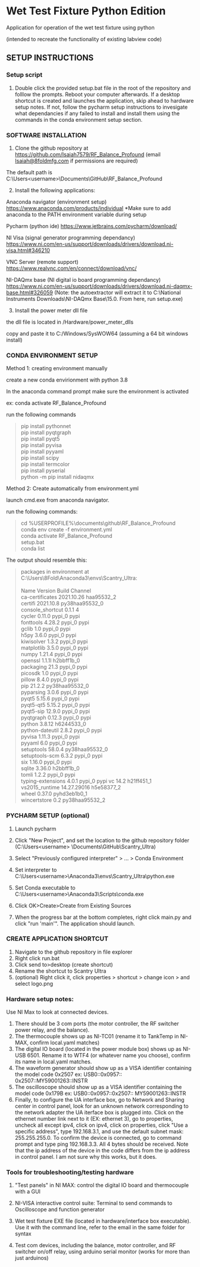 # Wet Test Fixture Python Edition

Application for operation of the wet test fixture using python

(intended to recreate the functionality of existing labview code)

## SETUP INSTRUCTIONS

### Setup script
1. Double click the provided setup.bat file in the root of the repository and folllow the prompts. Reboot your computer afterwards. 
If a desktop shortcut is created and launches the application, skip ahead to hardware setup notes. 
If not, follow the pycharm setup instructions to invesigate what dependancies if any failed to install and install them using the commands in the conda environment setup section.

### SOFTWARE INSTALLATION

1. Clone the github repository at https://github.com/Isaiah7579/RF_Balance_Profound
   (email Isaiah@8foldmfg.com if permissions are required)

The default path is C:\Users\<username>\Documents\GitHub\RF_Balance_Profound

2. Install the following applications:

Anaconda navigator (environment setup)
https://www.anaconda.com/products/individual
*Make sure to add anaconda to the PATH environment variable during setup

Pycharm (python ide)
https://www.jetbrains.com/pycharm/download/

NI Visa (signal generator programming dependancy)
https://www.ni.com/en-us/support/downloads/drivers/download.ni-visa.html#346210

VNC Server (remote support)
https://www.realvnc.com/en/connect/download/vnc/

NI-DAQmx base (NI digital io board programming dependancy)
https://www.ni.com/en-us/support/downloads/drivers/download.ni-daqmx-base.html#326059
(Note: the autoextractor will extract it to C:\National Instruments Downloads\NI-DAQmx Base\15.0. From here,
run setup.exe)

3. Install the power meter dll file

the dll file is located in /Hardware/power_meter_dlls

copy and paste it to C:/Windows/SysWOW64 (assuming a 64 bit windows install)

### CONDA ENVIRONMENT SETUP

Method 1: creating environment manually

create a new conda envirionment with python 3.8

In the anaconda command prompt make sure the environment is activated

ex: conda activate RF_Balance_Profound

run the following commands

> pip install pythonnet\
> pip install pyqtgraph\
> pip install pyqt5\
> pip install pyvisa\
> pip install pyyaml\
> pip install scipy\
> pip install termcolor\
> pip install pyserial\
> python -m pip install nidaqmx


Method 2: Create automatically from environment.yml

launch cmd.exe from anaconda navigator.

run the following commands:
> cd %USERPROFILE%\documents\github\RF_Balance_Profound \
> conda env create -f environment.yml \
> conda activate RF_Balance_Profound \
> setup.bat \
> conda list

The output should resemble this:

> packages in environment at C:\Users\8Fold\Anaconda3\envs\Scantry_Ultra:  \
> \
> Name Version Build Channel \
> ca-certificates 2021.10.26 haa95532_2 \
> certifi 2021.10.8 py38haa95532_0 \
> console_shortcut 0.1.1 4 \
> cycler 0.11.0 pypi_0 pypi \
> fonttools 4.28.2 pypi_0 pypi \
> gclib 1.0 pypi_0 pypi \
> h5py 3.6.0 pypi_0 pypi \
> kiwisolver 1.3.2 pypi_0 pypi \
> matplotlib 3.5.0 pypi_0 pypi \
> numpy 1.21.4 pypi_0 pypi \
> openssl 1.1.1l h2bbff1b_0 \
> packaging 21.3 pypi_0 pypi \
> picosdk 1.0 pypi_0 pypi \
> pillow 8.4.0 pypi_0 pypi \
> pip 21.2.2 py38haa95532_0 \
> pyparsing 3.0.6 pypi_0 pypi \
> pyqt5 5.15.6 pypi_0 pypi \
> pyqt5-qt5 5.15.2 pypi_0 pypi \
> pyqt5-sip 12.9.0 pypi_0 pypi \
> pyqtgraph 0.12.3 pypi_0 pypi \
> python 3.8.12 h6244533_0 \
> python-dateutil 2.8.2 pypi_0 pypi \
> pyvisa 1.11.3 pypi_0 pypi \
> pyyaml 6.0 pypi_0 pypi \
> setuptools 58.0.4 py38haa95532_0 \
> setuptools-scm 6.3.2 pypi_0 pypi \
> six 1.16.0 pypi_0 pypi \
> sqlite 3.36.0 h2bbff1b_0 \
> tomli 1.2.2 pypi_0 pypi \
> typing-extensions 4.0.1 pypi_0 pypi
> vc 14.2 h21ff451_1 \
> vs2015_runtime 14.27.29016 h5e58377_2 \
> wheel 0.37.0 pyhd3eb1b0_1 \
> wincertstore 0.2 py38haa95532_2

### PYCHARM SETUP (optional)

1. Launch pycharm

2. Click "New Project", and set the location to the github repository folder (C:\Users\<username>
   \Documents\GitHub\Scantry_Ultra)

3. Select "Previously configured interpreter" > ... > Conda Environment

4. Set interpreter to C:\Users\<username>\Anaconda3\envs\Scantry_Ultra\python.exe

5. Set Conda executable to C:\Users\<username>\Anaconda3\Scripts\conda.exe

6. Click OK>Create>Create from Existing Sources

7. When the progress bar at the bottom completes, right click main.py and click "run 'main'". The application should
   launch.

### CREATE APPLICATION SHORTCUT

1. Navigate to the github repository in file explorer
2. Right click run.bat
3. Click send to>desktop (create shortcut)
4. Rename the shortcut to Scantry Ultra
5. (optional) Right click it, click properties > shortcut > change icon > and select logo.png

### Hardware setup notes:

Use NI Max to look at connected devices.

1. There should be 3 com ports (the motor controller, the RF switcher power relay, and the balance).
2. The thermocouple shows up as NI-TC01 (rename it to TankTemp in NI-MAX, confirm local.yaml matches)
3. The digital IO board (located in the power module box) shows up as NI-USB 6501. Rename it to WTF4 (or whatever name
   you choose), confirm its name in local.yaml matches.
4. The waveform generator should show up as a VISA identifier containing the model code 0x2507 ex: USB0::0x0957::
   0x2507::MY59001263::INSTR
5. The oscilloscope should show up as a VISA identifier containing the model code 0x179B ex: USB0::0x0957::0x2507::
   MY59001263::INSTR
6. Finally, to configure the UA interface box, go to Network and Sharing center in control panel, look for an unknown
   network corresponding to the network adapter the UA iterface box is plugged into. Click on the ethernet number link
   next to it (EX: ethernet 3), go to properties, uncheck all except ipv4, click on ipv4, click on properties, click
   "Use a specific address", type 192.168.3.1, and use the default subnet mask: 255.255.255.0. To confirm the device is
   connected, go to command prompt and type ping 192.168.3.3. All 4 bytes should be received. Note that the ip address
   of the device in the code differs from the ip address in control panel. I am not sure why this works, but it does.

### Tools for troubleshooting/testing hardware

1. "Test panels" in NI MAX: control the digital IO board and thermocouple with a GUI

2. NI-VISA interactive control suite: Terminal to send commands to Oscilloscope and function generator

3. Wet test fixture EXE file (located in hardware/interface box executable). Use it with the command line, refer to the
   email in the same folder for syntax

4. Test com devices, including the balance, motor controller, and RF switcher on/off relay, using arduino serial
   monitor (works for more than just arduinos)